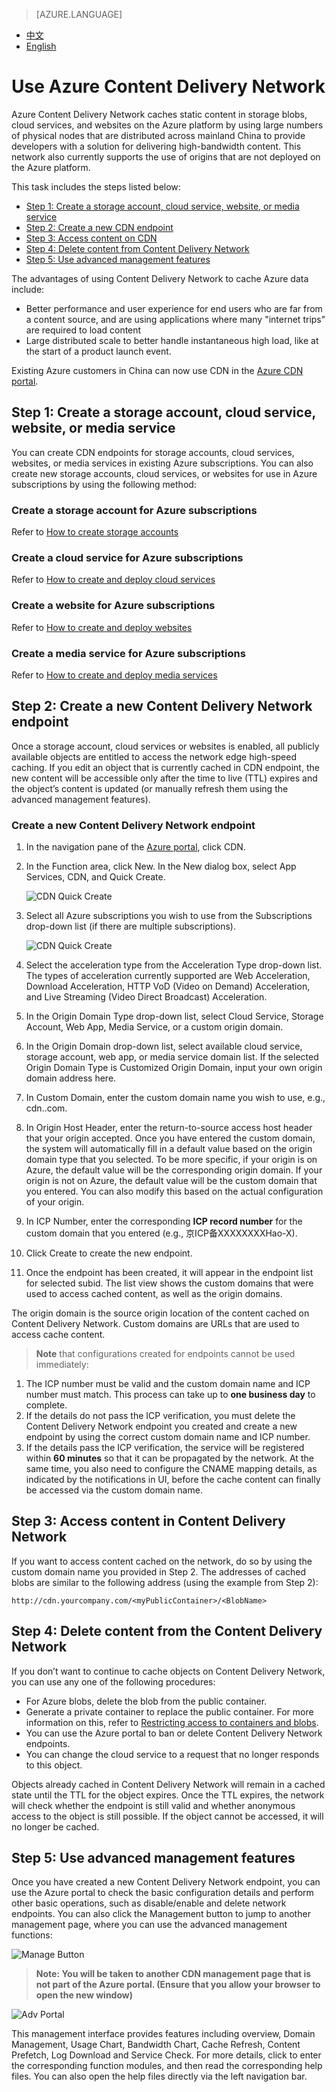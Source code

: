 > [AZURE.LANGUAGE]
- [中文](/documentation/articles/cdn-overview/)
- [English](/documentation/articles/cdn-overview/) 
# Use Azure Content Delivery Network

Azure Content Delivery Network caches static content in storage blobs, cloud services, and websites on the Azure platform by using large numbers of physical nodes that are distributed across mainland China to provide developers with a solution for delivering high-bandwidth content. This network also currently supports the use of origins that are not deployed on the Azure platform.

This task includes the steps listed below:

+ [Step 1: Create a storage account, cloud service, website, or media service](#step1)
+ [Step 2: Create a new CDN endpoint](#step2)
+ [Step 3: Access content on CDN](#step3)
+ [Step 4: Delete content from Content Delivery Network](#step4)
+ [Step 5: Use advanced management features](#step5)

The advantages of using Content Delivery Network to cache Azure data include:

- Better performance and user experience for end users who are far from a content source, and are using applications where many "internet trips" are required to load content
- Large distributed scale to better handle instantaneous high load, like at the start of a product launch event. 

Existing Azure customers in China can now use CDN in the [Azure CDN portal](https://manage.windowsazure.cn/).

## Step 1: Create a storage account, cloud service, website, or media service<a id="step1"></a>
You can create CDN endpoints for storage accounts, cloud services, websites, or media services in existing Azure subscriptions. You can also create new storage accounts, cloud services, or websites for use in Azure subscriptions by using the following method:

### Create a storage account for Azure subscriptions
Refer to [How to create storage accounts](/documentation/articles/storage-create-storage-account/)

### Create a cloud service for Azure subscriptions
Refer to [How to create and deploy cloud services](/documentation/articles/cloud-services-how-to-create-deploy/)

### Create a website for Azure subscriptions
Refer to [How to create and deploy websites](/documentation/services/app-service-web/)

### Create a media service for Azure subscriptions
Refer to [How to create and deploy media services](/documentation/articles/media-services-create-account/)

## Step 2: Create a new Content Delivery Network endpoint<a id="step2"></a>
Once a storage account, cloud services or websites is enabled, all publicly available objects are entitled to access the network edge high-speed caching. If you edit an object that is currently cached in CDN endpoint, the new content will be accessible only after the time to live (TTL) expires and the object’s content is updated (or manually refresh them using the advanced management features).

### Create a new Content Delivery Network endpoint
1. In the navigation pane of the [Azure portal](https://manage.windowsazure.cn/), click CDN.
2. In the Function area, click New. In the New dialog box, select App Services, CDN, and Quick Create.

    ![CDN Quick Create][1]
3. Select all Azure subscriptions you wish to use from the Subscriptions drop-down list (if there are multiple subscriptions).

    ![CDN Quick Create][2]
4. Select the acceleration type from the Acceleration Type drop-down list. The types of acceleration currently supported are Web Acceleration, Download Acceleration, HTTP VoD (Video on Demand) Acceleration, and Live Streaming (Video Direct Broadcast) Acceleration.
5. In the Origin Domain Type drop-down list, select Cloud Service, Storage Account, Web App, Media Service, or a custom origin domain.
6. In the Origin Domain drop-down list, select available cloud service, storage account, web app, or media service domain list. If the selected Origin Domain Type is Customized Origin Domain, input your own origin domain address here.
7. In Custom Domain, enter the custom domain name you wish to use, e.g., cdn.<yourcompany>.com.
8. In Origin Host Header, enter the return-to-source access host header that your origin accepted. Once you have entered the custom domain, the system will automatically fill in a default value based on the origin domain type that you selected. To be more specific, if your origin is on Azure, the default value will be the corresponding origin domain. If your origin is not on Azure, the default value will be the custom domain that you entered. You can also modify this based on the actual configuration of your origin.
9. In ICP Number, enter the corresponding **ICP record number** for the custom domain that you entered (e.g., 京ICP备XXXXXXXXHao-X).
10. Click Create to create the new endpoint.
11. Once the endpoint has been created, it will appear in the endpoint list for selected subid. The list view shows the custom domains that were used to access cached content, as well as the origin domains.

The origin domain is the source origin location of the content cached on Content Delivery Network. Custom domains are URLs that are used to access cache content.
> **Note** that configurations created for endpoints cannot be used immediately:

1. The ICP number must be valid and the custom domain name and ICP number must match. This process can take up to **one business day** to complete.
2. If the details do not pass the ICP verification, you must delete the Content Delivery Network endpoint you created and create a new endpoint by using the correct custom domain name and ICP number.
3. If the details pass the ICP verification, the service will be registered within **60 minutes** so that it can be propagated by the network. At the same time, you also need to configure the CNAME mapping details, as indicated by the notifications in UI, before the cache content can finally be accessed via the custom domain name.

## Step 3: Access content in Content Delivery Network<a id="step3"></a>
If you want to access content cached on the network, do so by using the custom domain name you provided in Step 2. The addresses of cached blobs are similar to the following address (using the example from Step 2):

`http://cdn.yourcompany.com/<myPublicContainer>/<BlobName>`

## Step 4: Delete content from the Content Delivery Network<a id="step4"></a>
If you don’t want to continue to cache objects on Content Delivery Network, you can use any one of the following procedures:

- For Azure blobs, delete the blob from the public container.
- Generate a private container to replace the public container. For more information on this, refer to [Restricting access to containers and blobs](http://msdn.microsoft.com/zh-cn/library/dd179354.aspx).
- You can use the Azure portal to ban or delete Content Delivery Network endpoints.
- You can change the cloud service to a request that no longer responds to this object.

Objects already cached in Content Delivery Network will remain in a cached state until the TTL for the object expires. Once the TTL expires, the network will check whether the endpoint is still valid and whether anonymous access to the object is still possible. If the object cannot be accessed, it will no longer be cached.


## Step 5: Use advanced management features<a id="step5"></a>
Once you have created a new Content Delivery Network endpoint, you can use the Azure portal to check the basic configuration details and perform other basic operations, such as disable/enable and delete network endpoints. You can also click the Management button to jump to another management page, where you can use the advanced management functions:

![Manage Button][3]
> **Note: You will be taken to another CDN management page that is not part of the Azure portal. (Ensure that you allow your browser to open the new window)**

![Adv Portal][4]

This management interface provides features including overview, Domain Management, Usage Chart, Bandwidth Chart, Cache Refresh, Content Prefetch, Log Download and Service Check. For more details, click to enter the corresponding function modules, and then read the corresponding help files. You can also open the help files directly via the left navigation bar.

<!--Image references-->
[1]: ./media/cdn/001.png
[2]: ./media/cdn/002.png
[3]: ./media/cdn/003.png
[4]: ./media/cdn/004.png

<!---HONumber=CDN_1201_2015-->